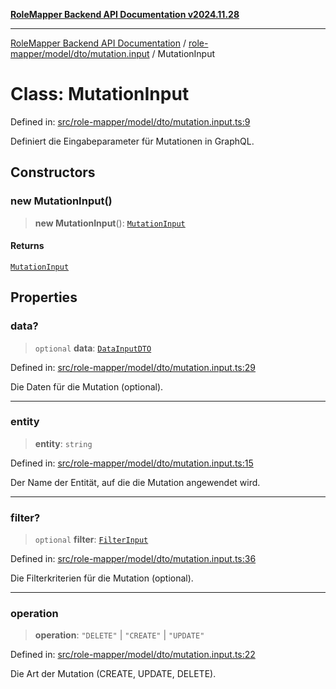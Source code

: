 [**RoleMapper Backend API Documentation v2024.11.28**](../../../../../README.md)

***

[RoleMapper Backend API Documentation](../../../../../modules.md) / [role-mapper/model/dto/mutation.input](../README.md) / MutationInput

# Class: MutationInput

Defined in: [src/role-mapper/model/dto/mutation.input.ts:9](https://github.com/FlowCraft-AG/RoleMapper/blob/5b9ee56819f4990f54c16dcad37384ac73c1551c/backend/src/role-mapper/model/dto/mutation.input.ts#L9)

Definiert die Eingabeparameter für Mutationen in GraphQL.

## Constructors

### new MutationInput()

> **new MutationInput**(): [`MutationInput`](MutationInput.md)

#### Returns

[`MutationInput`](MutationInput.md)

## Properties

### data?

> `optional` **data**: [`DataInputDTO`](../../data.dto/classes/DataInputDTO.md)

Defined in: [src/role-mapper/model/dto/mutation.input.ts:29](https://github.com/FlowCraft-AG/RoleMapper/blob/5b9ee56819f4990f54c16dcad37384ac73c1551c/backend/src/role-mapper/model/dto/mutation.input.ts#L29)

Die Daten für die Mutation (optional).

***

### entity

> **entity**: `string`

Defined in: [src/role-mapper/model/dto/mutation.input.ts:15](https://github.com/FlowCraft-AG/RoleMapper/blob/5b9ee56819f4990f54c16dcad37384ac73c1551c/backend/src/role-mapper/model/dto/mutation.input.ts#L15)

Der Name der Entität, auf die die Mutation angewendet wird.

***

### filter?

> `optional` **filter**: [`FilterInput`](../../../input/filter.input/type-aliases/FilterInput.md)

Defined in: [src/role-mapper/model/dto/mutation.input.ts:36](https://github.com/FlowCraft-AG/RoleMapper/blob/5b9ee56819f4990f54c16dcad37384ac73c1551c/backend/src/role-mapper/model/dto/mutation.input.ts#L36)

Die Filterkriterien für die Mutation (optional).

***

### operation

> **operation**: `"DELETE"` \| `"CREATE"` \| `"UPDATE"`

Defined in: [src/role-mapper/model/dto/mutation.input.ts:22](https://github.com/FlowCraft-AG/RoleMapper/blob/5b9ee56819f4990f54c16dcad37384ac73c1551c/backend/src/role-mapper/model/dto/mutation.input.ts#L22)

Die Art der Mutation (CREATE, UPDATE, DELETE).
